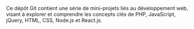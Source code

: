 Ce dépôt Git contient une série de mini-projets liés au développement web, visant à explorer et comprendre les concepts clés de PHP, JavaScript, jQuery, HTML, CSS, Node.js et React.js.
